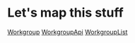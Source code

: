 # Let's map this stuff

[Workgroup](./Workgroup.md)
[WorkgroupApi](./WorkgroupApi.md)
[WorkgroupList](./WorkgroupList.md)
